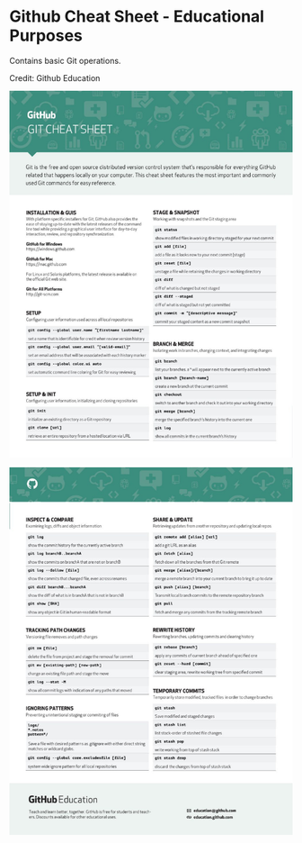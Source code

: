 # Github Cheat Sheet - Educational Purposes

Contains basic Git operations.

Credit: Github Education

![Git Cheat Sheet 1](./git-cheat-sheet1.jpg)

![Git Cheat Sheet 1](./git-cheat-sheet2.jpg)
